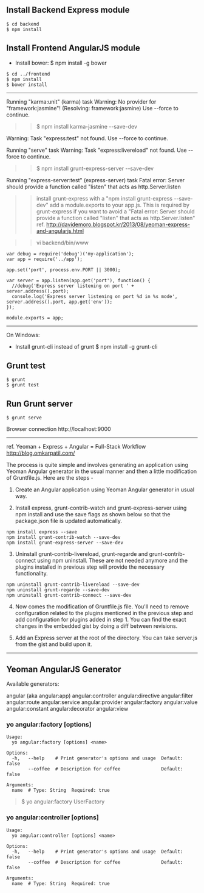 ## Install Backend Express module

```
$ cd backend
$ npm install
```

## Install Frontend AngularJS module
- Install bower:
 $ npm install -g bower
```
$ cd ../frontend
$ npm install 
$ bower install
```

----------

Running "karma:unit" (karma) task
Warning: No provider for "framework:jasmine"! (Resolving: framework:jasmine) Use --force to continue.

>> $ npm install karma-jasmine --save-dev


Warning: Task "express:test" not found. Use --force to continue.

Running "serve" task
Warning: Task "express:livereload" not found. Use --force to continue.

>> $ npm install grunt-express-server --save-dev

Running "express-server:test" (express-server) task
Fatal error: Server should provide a function called "listen" that acts as http.Server.listen

>> install grunt-express with a "npm install grunt-express --save-dev"
add a module.exports to your app.js. This is required by grunt-express if you want to avoid a "Fatal error: Server should provide a function called "listen" that acts as http.Server.listen"
 ref. http://davidemoro.blogspot.kr/2013/08/yeoman-express-and-angularjs.html

>> vi backend/bin/www

```
var debug = require('debug')('my-application');
var app = require('../app');

app.set('port', process.env.PORT || 3000);

var server = app.listen(app.get('port'), function() {
  //debug('Express server listening on port ' + server.address().port);
  console.log('Express server listening on port %d in %s mode', server.address().port, app.get('env'));
});

module.exports = app;
```

---------------------
On Windows:
 - Install grunt-cli instead of grunt
 $ npm install -g grunt-cli

## Grunt test

```
$ grunt 
$ grunt test
```
## Run Grunt server

```
$ grunt serve
```

Browser connection
 http://localhost:9000


---------------
ref. Yeoman + Express + Angular = Full-Stack Workflow
	http://blog.omkarpatil.com/

The process is quite simple and involves generating an application using Yeoman Angular generator in the usual manner and then a little modification of Gruntfile.js. Here are the steps - 

1. Create an Angular application using Yeoman Angular generator in usual way.

2. Install express, grunt-contrib-watch and grunt-express-server using npm install and use the save flags as shown below so that the package.json file is updated automatically.

```
npm install express --save
npm install grunt-contrib-watch --save-dev
npm install grunt-express-server --save-dev
```

3. Uninstall grunt-contrib-livereload, grunt-regarde and grunt-contrib-connect using npm uninstall. These are not needed anymore and the plugins installed in previous step will provide the necessary functionality.

```
npm uninstall grunt-contrib-livereload --save-dev
npm uninstall grunt-regarde --save-dev
npm uninstall grunt-contrib-connect --save-dev
```

4. Now comes the modification of Gruntfile.js file. You'll need to remove configuration related to the plugins mentioned in the previous step and add configuration for plugins added in step 1. You can find the exact changes in the embedded gist by doing a diff between revisions.

5. Add an Express server at the root of the directory. You can take server.js from the gist and build upon it. 	


---------------
## Yeoman AngularJS Generator
Available generators:

angular (aka angular:app)
angular:controller
angular:directive
angular:filter
angular:route
angular:service
angular:provider
angular:factory
angular:value
angular:constant
angular:decorator
angular:view


### yo angular:factory [options] <name>

```
Usage:
  yo angular:factory [options] <name>

Options:
  -h,   --help    # Print generator's options and usage  Default: false
        --coffee  # Description for coffee               Default: false

Arguments:
  name  # Type: String  Required: true
```

> $ yo angular:factory  UserFactory

### yo angular:controller [options] <name>

```
Usage:
  yo angular:controller [options] <name>

Options:
  -h,   --help    # Print generator's options and usage  Default: false
        --coffee  # Description for coffee               Default: false

Arguments:
  name  # Type: String  Required: true
```
